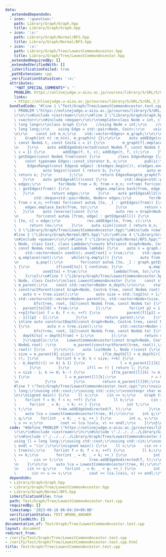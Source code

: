 ```yaml
---
data:
  _extendedDependsOn:
  - icon: ':question:'
    path: Library/Graph/Graph.hpp
    title: Library/Graph/Graph.hpp
  - icon: ':x:'
    path: Library/Graph/Normal/BFS.hpp
    title: Library/Graph/Normal/BFS.hpp
  - icon: ':x:'
    path: Library/Graph/Tree/LowestCommonAncestor.hpp
    title: Library/Graph/Tree/LowestCommonAncestor.hpp
  _extendedRequiredBy: []
  _extendedVerifiedWith: []
  _isVerificationFailed: true
  _pathExtension: cpp
  _verificationStatusIcon: ':x:'
  attributes:
    '*NOT_SPECIAL_COMMENTS*': ''
    PROBLEM: https://onlinejudge.u-aizu.ac.jp/courses/library/5/GRL/5/GRL_5_C
    links:
    - https://onlinejudge.u-aizu.ac.jp/courses/library/5/GRL/5/GRL_5_C
  bundledCode: "#line 1 \"Test/Graph/Tree/LowestCommonAncestor.test.cpp\"\n#define\
    \ PROBLEM \"https://onlinejudge.u-aizu.ac.jp/courses/library/5/GRL/5/GRL_5_C\"\
    \r\n\r\n#include <iostream>\r\n\r\n#line 2 \"Library/Graph/Graph.hpp\"\n#include\
    \ <vector>\r\n#include <deque>\r\n\r\ntemplate<class Node = int, class Cost =\
    \ long long>\r\nclass Graph {\r\n    //using Node = int;\r\n    //using Cost =\
    \ long long;\r\n    using Edge = std::pair<Node, Cost>;\r\n    using Edges = std::vector<Edge>;\r\
    \n\r\n    const int m_n;\r\n    std::vector<Edges> m_graph;\r\n\r\npublic:\r\n\
    \    Graph(int n) :m_n(n), m_graph(n) {}\r\n\r\n    auto addEdge(const Node& f,\
    \ const Node& t, const Cost& c = 1) {\r\n        m_graph[f].emplace_back(t, c);\r\
    \n    }\r\n    auto addEdgeUndirected(const Node& f, const Node& t, const Cost&\
    \ c = 1) {\r\n        addEdge(f, t, c); addEdge(t, f, c);\r\n    }\r\n    auto\
    \ getEdges(const Node& from)const {\r\n        class EdgesRange {\r\n        \
    \    const typename Edges::const_iterator b, e;\r\n        public:\r\n       \
    \     EdgesRange(const Edges& edges) :b(edges.begin()), e(edges.end()) {}\r\n\
    \            auto begin()const { return b; }\r\n            auto end()const {\
    \ return e; }\r\n        };\r\n        return EdgesRange(m_graph[from]);\r\n \
    \   }\r\n    auto getEdgesAll()const {\r\n        std::deque<std::pair<Node, Edge>>\
    \ edges;\r\n        for(Node from = 0; from < m_n; ++from) for(const auto& edge\
    \ : getEdges(from)) {\r\n            edges.emplace_back(from, edge);\r\n     \
    \   }\r\n        return edges;\r\n    }\r\n    auto getEdgesAll2()const {\r\n\
    \        std::deque<std::pair<Node, Node>> edges;\r\n        for(Node from = 0;\
    \ from < m_n; ++from) for(const auto& [to, _] : getEdges(from)) {\r\n        \
    \    edges.emplace_back(from, to);\r\n        }\r\n        return edges;\r\n \
    \   }\r\n    auto reverse()const {\r\n        auto rev = Graph<Node, Cost>(m_n);\r\
    \n        for(const auto& [from, edge] : getEdgesAll()) {\r\n            auto\
    \ [to, c] = edge;\r\n            rev.addEdge(to, from, c);\r\n        }\r\n  \
    \      return rev;\r\n    }\r\n    auto size()const { return m_n; };\r\n};\n#line\
    \ 3 \"Library/Graph/Tree/LowestCommonAncestor.hpp\"\n#include <cmath>\r\n\r\n\
    #line 2 \"Library/Graph/Normal/BFS.hpp\"\n\r\n#line 4 \"Library/Graph/Normal/BFS.hpp\"\
    \n#include <queue>\r\n\r\n#line 7 \"Library/Graph/Normal/BFS.hpp\"\n\r\ntemplate<class\
    \ Node, class Cost, class Lambda>\r\nauto bfs(const Graph<Node, Cost>& graph,\
    \ const Node& root, const Lambda& lambda) {\r\n    auto n = graph.size();\r\n\
    \    std::vector<bool> used(n); used[root] = true;\r\n    std::queue<Node> q;\
    \ q.emplace(root);\r\n    while(!q.empty()) {\r\n        auto from = q.front();\r\
    \n        q.pop();\r\n        for(const auto& [to, _] : graph.getEdges(from))\
    \ {\r\n            if(used[to]) { continue; }\r\n            q.emplace(to);\r\n\
    \            used[to] = true;\r\n            lambda(from, to);\r\n        }\r\n\
    \    }\r\n}\r\n#line 7 \"Library/Graph/Tree/LowestCommonAncestor.hpp\"\n\r\ntemplate<class\
    \ Node, class Cost>\r\nclass LowestCommonAncestor {\r\n    const std::vector<std::vector<Node>>\
    \ m_parent;\r\n    const std::vector<Node> m_depth;\r\n\r\n    static inline auto\
    \ constructParent(const Graph<Node, Cost>& tree, const Node& root) {\r\n     \
    \   auto n = tree.size();\r\n        auto size = std::log2(n) + 1;\r\n       \
    \ std::vector<std::vector<Node>> parent(n, std::vector<Node>(size, root));\r\n\
    \        bfs(tree, root, [&](const Node& from, const Node& to) {\r\n         \
    \   parent[to][0] = from;\r\n        });\r\n        for(int p2 = 1; p2 < size;\
    \ ++p2)for(int f = 0; f < n; ++f) {\r\n            parent[f][p2] = parent[parent[f][p2\
    \ - 1]][p2 - 1];\r\n        }\r\n        return parent;\r\n    }\r\n    static\
    \ inline auto constructDepth(const Graph<Node, Cost>& tree, const Node& root)\
    \ {\r\n        auto n = tree.size();\r\n        std::vector<Node> depth(n);\r\n\
    \        bfs(tree, root, [&](const Node& from, const Node& to) {\r\n         \
    \   depth[to] = depth[from] + 1;\r\n        });\r\n        return depth;\r\n \
    \   }\r\npublic:\r\n    LowestCommonAncestor(const Graph<Node, Cost>& tree, const\
    \ Node& root) :\r\n        m_parent(constructParent(tree, root)),\r\n        m_depth(constructDepth(tree,\
    \ root)) {\r\n    }\r\n\r\n    auto lca(Node l, Node r)const {\r\n        int\
    \ size = m_parent[0].size();\r\n        if(m_depth[l] < m_depth[r]) { std::swap(l,\
    \ r); }\r\n        for(int k = 0; k < size; ++k) {\r\n            if(((m_depth[l]\
    \ - m_depth[r]) >> k) & 1) {\r\n                l = m_parent[l][k];\r\n      \
    \      }\r\n        }\r\n        if(l == r) { return l; }\r\n        for(int k\
    \ = size - 1; k >= 0; k--) {\r\n            if(m_parent[l][k] != m_parent[r][k])\
    \ {\r\n                l = m_parent[l][k];\r\n                r = m_parent[r][k];\r\
    \n            }\r\n        }\r\n        return m_parent[l][0];\r\n    }\r\n};\n\
    #line 7 \"Test/Graph/Tree/LowestCommonAncestor.test.cpp\"\n\r\nusing ll = long\
    \ long;\r\nusing std::cout;\r\nusing std::cin;\r\nconstexpr char endl = '\\n';\r\
    \n\r\nsigned main() {\r\n    ll n;\r\n    cin >> n;\r\n    Graph tree(n);\r\n\
    \    for(int f = 0; f < n; ++f) {\r\n        ll k;\r\n        cin >> k;\r\n  \
    \      for(int _ = 0; _ < k; ++_) {\r\n            int t;\r\n            cin >>\
    \ t;\r\n            tree.addEdgeUndirected(f, t);\r\n        }\r\n    }\r\n\r\n\
    \    auto lca = LowestCommonAncestor(tree, 0);\r\n\r\n    int q;\r\n    cin >>\
    \ q;\r\n    for(int _ = 0; _ < q; ++_) {\r\n        int u, v;\r\n        cin >>\
    \ u >> v;\r\n        cout << lca.lca(u, v) << endl;\r\n    }\r\n}\n"
  code: "#define PROBLEM \"https://onlinejudge.u-aizu.ac.jp/courses/library/5/GRL/5/GRL_5_C\"\
    \r\n\r\n#include <iostream>\r\n\r\n#include \"./../../../Library/Graph/Graph.hpp\"\
    \r\n#include \"./../../../Library/Graph/Tree/LowestCommonAncestor.hpp\"\r\n\r\n\
    using ll = long long;\r\nusing std::cout;\r\nusing std::cin;\r\nconstexpr char\
    \ endl = '\\n';\r\n\r\nsigned main() {\r\n    ll n;\r\n    cin >> n;\r\n    Graph\
    \ tree(n);\r\n    for(int f = 0; f < n; ++f) {\r\n        ll k;\r\n        cin\
    \ >> k;\r\n        for(int _ = 0; _ < k; ++_) {\r\n            int t;\r\n    \
    \        cin >> t;\r\n            tree.addEdgeUndirected(f, t);\r\n        }\r\
    \n    }\r\n\r\n    auto lca = LowestCommonAncestor(tree, 0);\r\n\r\n    int q;\r\
    \n    cin >> q;\r\n    for(int _ = 0; _ < q; ++_) {\r\n        int u, v;\r\n \
    \       cin >> u >> v;\r\n        cout << lca.lca(u, v) << endl;\r\n    }\r\n}"
  dependsOn:
  - Library/Graph/Graph.hpp
  - Library/Graph/Tree/LowestCommonAncestor.hpp
  - Library/Graph/Normal/BFS.hpp
  isVerificationFile: true
  path: Test/Graph/Tree/LowestCommonAncestor.test.cpp
  requiredBy: []
  timestamp: '2023-06-18 06:04:34+09:00'
  verificationStatus: TEST_WRONG_ANSWER
  verifiedWith: []
documentation_of: Test/Graph/Tree/LowestCommonAncestor.test.cpp
layout: document
redirect_from:
- /verify/Test/Graph/Tree/LowestCommonAncestor.test.cpp
- /verify/Test/Graph/Tree/LowestCommonAncestor.test.cpp.html
title: Test/Graph/Tree/LowestCommonAncestor.test.cpp
---
```

